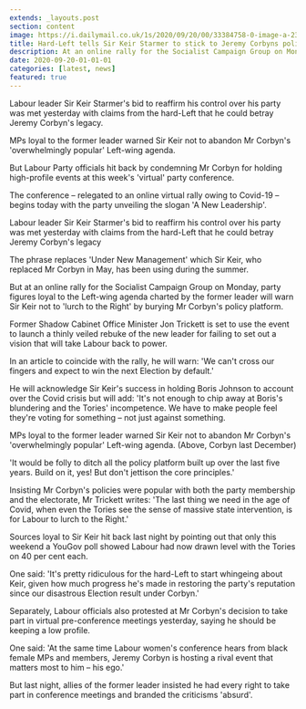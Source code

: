 ```yaml
---
extends: _layouts.post
section: content
image: https://i.dailymail.co.uk/1s/2020/09/20/00/33384758-0-image-a-23_1600558383827.jpg 
title: Hard-Left tells Sir Keir Starmer to stick to Jeremy Corbyns policies 
description: At an online rally for the Socialist Campaign Group on Monday, party figures loyal to the Left-wing agenda charted by the former leader will warn Sir Keir not to lurch to the Right. 
date: 2020-09-20-01-01-01 
categories: [latest, news] 
featured: true 
--- 
```

Labour leader Sir Keir Starmer's bid to reaffirm his control over his party was met yesterday with claims from the hard-Left that he could betray Jeremy Corbyn's legacy.

MPs loyal to the former leader warned Sir Keir not to abandon Mr Corbyn's 'overwhelmingly popular' Left-wing agenda.

But Labour Party officials hit back by condemning Mr Corbyn for holding high-profile events at this week's 'virtual' party conference.

The conference – relegated to an online virtual rally owing to Covid-19 – begins today with the party unveiling the slogan 'A New Leadership'.

Labour leader Sir Keir Starmer's bid to reaffirm his control over his party was met yesterday with claims from the hard-Left that he could betray Jeremy Corbyn's legacy

The phrase replaces 'Under New Management' which Sir Keir, who replaced Mr Corbyn in May, has been using during the summer. 

But at an online rally for the Socialist Campaign Group on Monday, party figures loyal to the Left-wing agenda charted by the former leader will warn Sir Keir not to 'lurch to the Right' by burying Mr Corbyn's policy platform.

Former Shadow Cabinet Office Minister Jon Trickett is set to use the event to launch a thinly veiled rebuke of the new leader for failing to set out a vision that will take Labour back to power. 

In an article to coincide with the rally, he will warn: 'We can't cross our fingers and expect to win the next Election by default.'

He will acknowledge Sir Keir's success in holding Boris Johnson to account over the Covid crisis but will add: 'It's not enough to chip away at Boris's blundering and the Tories' incompetence. We have to make people feel they're voting for something – not just against something.

MPs loyal to the former leader warned Sir Keir not to abandon Mr Corbyn's 'overwhelmingly popular' Left-wing agenda. (Above, Corbyn last December)

'It would be folly to ditch all the policy platform built up over the last five years. Build on it, yes! But don't jettison the core principles.'

Insisting Mr Corbyn's policies were popular with both the party membership and the electorate, Mr Trickett writes: 'The last thing we need in the age of Covid, when even the Tories see the sense of massive state intervention, is for Labour to lurch to the Right.' 

Sources loyal to Sir Keir hit back last night by pointing out that only this weekend a YouGov poll showed Labour had now drawn level with the Tories on 40 per cent each.

One said: 'It's pretty ridiculous for the hard-Left to start whingeing about Keir, given how much progress he's made in restoring the party's reputation since our disastrous Election result under Corbyn.'

Separately, Labour officials also protested at Mr Corbyn's decision to take part in virtual pre-conference meetings yesterday, saying he should be keeping a low profile.

One said: 'At the same time Labour women's conference hears from black female MPs and members, Jeremy Corbyn is hosting a rival event that matters most to him – his ego.'

But last night, allies of the former leader insisted he had every right to take part in conference meetings and branded the criticisms 'absurd'. 

